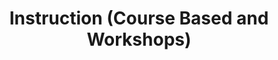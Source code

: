 ---
title: Instruction (Course Based and Workshops)
layout: dashboard
permalink: /instruction.html
dashboard:
  container_id: instructionStats
  data_sources:
    biannual: /kpidata/instruction.csv
  default_frequency: biannual
  default_tab: chart
  show_table: true
  charts:
    - type: line
      title: Sessions Overview
      datasets:
        - row_index: 0
        - row_index: 2
        - row_index: 21
    - type: line
      title: Attendees Overview
      datasets:
        - row_index: 1
        - row_index: 3
        - row_index: 4
        - row_index: 22
    - type: line
      title: Course-based Sessions by Type
      datasets:
        - row_index: 13
        - row_index: 15
        - row_index: 17
        - row_index: 19
    - type: line
      title: Course-based Attendees by Type
      datasets:
        - row_index: 14
        - row_index: 16
        - row_index: 18
        - row_index: 20
      title: Workshop Sessions by Type
      datasets:
        - row_index: 23
        - row_index: 25
        - row_index: 27
        - row_index: 29
        - row_index: 31
    - type: line
      title: Workshop Attendees by Type
      datasets:
        - row_index: 24
        - row_index: 26
        - row_index: 28
        - row_index: 30
        - row_index: 32
---